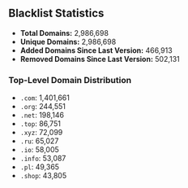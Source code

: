 ## Blacklist Statistics

- **Total Domains:** 2,986,698
- **Unique Domains:** 2,986,698
- **Added Domains Since Last Version:** 466,913
- **Removed Domains Since Last Version:** 502,131

### Top-Level Domain Distribution

-  `.com`: 1,401,661
-  `.org`: 244,551
-  `.net`: 198,146
-  `.top`: 86,751
-  `.xyz`: 72,099
-  `.ru`: 65,027
-  `.io`: 58,005
-  `.info`: 53,087
-  `.pl`: 49,365
-  `.shop`: 43,805
